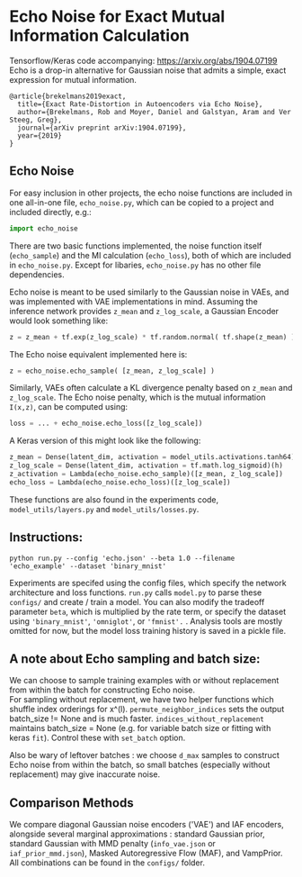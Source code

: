 # Echo Noise for Exact Mutual Information Calculation

Tensorflow/Keras code accompanying:  https://arxiv.org/abs/1904.07199
Echo is a drop-in alternative for Gaussian noise that admits a simple, exact expression for mutual information.
```
@article{brekelmans2019exact,
  title={Exact Rate-Distortion in Autoencoders via Echo Noise},
  author={Brekelmans, Rob and Moyer, Daniel and Galstyan, Aram and Ver Steeg, Greg},
  journal={arXiv preprint arXiv:1904.07199},
  year={2019}
}
```


## Echo Noise

For easy inclusion in other projects, the echo noise functions are included
in one all-in-one file, ```echo_noise.py```, which can be copied to a project
and included directly, e.g.:
```python
import echo_noise
```

There are two basic functions
implemented, the noise function itself (```echo_sample```)
and the MI calculation (```echo_loss```), both of which are included in
```echo_noise.py```. Except for libaries, ```echo_noise.py``` has no other
file dependencies.

Echo noise is meant to be used similarly to the Gaussian noise in VAEs, and
was implemented with VAE implementations in mind. Assuming the inference network
provides ```z_mean``` and ```z_log_scale```, a Gaussian Encoder would look
something like:
```python
z = z_mean + tf.exp(z_log_scale) * tf.random.normal( tf.shape(z_mean) )
```
The Echo noise equivalent implemented here is:
```python
z = echo_noise.echo_sample( [z_mean, z_log_scale] )
```
Similarly, VAEs often calculate a KL divergence penalty based on
```z_mean``` and ```z_log_scale```. The Echo noise penalty, which is the
mutual information `I(x,z)`, can be computed
using:
```python
loss = ... + echo_noise.echo_loss([z_log_scale])
```
A Keras version of this might look like the following:
```python
z_mean = Dense(latent_dim, activation = model_utils.activations.tanh64)(h)
z_log_scale = Dense(latent_dim, activation = tf.math.log_sigmoid)(h)
z_activation = Lambda(echo_noise.echo_sample)([z_mean, z_log_scale])
echo_loss = Lambda(echo_noise.echo_loss)([z_log_scale])
```

These functions are also found in the experiments code, ```model_utils/layers.py``` and ```model_utils/losses.py```.


## Instructions:  
```
python run.py --config 'echo.json' --beta 1.0 --filename 'echo_example' --dataset 'binary_mnist'
```
Experiments are specifed using the config files, which specify the network architecture and loss functions.  ```run.py``` calls ```model.py``` to parse these ```configs/``` and create / train a model.  You can also modify the tradeoff parameter ```beta```, which is multiplied by the rate term, or specify the dataset using ```'binary_mnist'```, ```'omniglot'```, or ```'fmnist'.``` . Analysis tools are mostly omitted for now, but the model loss training history is saved in a pickle file.


## A note about Echo sampling and batch size:
We can choose to sample training examples with or without replacement from within the batch for constructing Echo noise.  
For sampling without replacement, we have two helper functions which shuffle index orderings for x^(l).  ```permute_neighbor_indices``` sets the output batch_size != None and is much faster.  ```indices_without_replacement``` maintains batch_size = None (e.g. for variable batch size or fitting with keras ```fit```).  Control these with ```set_batch``` option.

Also be wary of leftover batches : we choose ```d_max``` samples to construct Echo noise from within the batch, so small batches (especially without replacement) may give inaccurate noise. 



## Comparison Methods
We compare diagonal Gaussian noise encoders ('VAE') and IAF encoders, alongside several marginal approximations : standard Gaussian prior, standard Gaussian with MMD penalty (```info_vae.json``` or ```iaf_prior_mmd.json```), Masked Autoregressive Flow (MAF), and VampPrior.  All combinations can be found in the ```configs/``` folder. 


